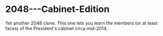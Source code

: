 2048---Cabinet-Edition
======================

Yet another 2048 clone.  This one lets you learn the members (or at least faces) of the President's cabinet circa mid-2014.
